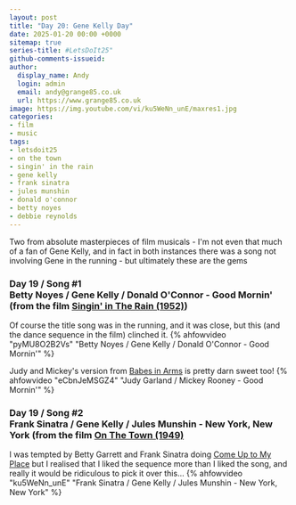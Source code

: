 ```yaml
---
layout: post
title: "Day 20: Gene Kelly Day"
date: 2025-01-20 00:00 +0000
sitemap: true
series-title: #LetsDoIt25"
github-comments-issueid:
author:
  display_name: Andy
  login: admin
  email: andy@grange85.co.uk
  url: https://www.grange85.co.uk
image: https://img.youtube.com/vi/ku5WeNn_unE/maxres1.jpg
categories:
- film
- music
tags:
- letsdoit25
- on the town
- singin' in the rain
- gene kelly
- frank sinatra
- jules munshin
- donald o'connor
- betty noyes
- debbie reynolds
---
```

Two from absolute masterpieces of film musicals - I'm not even that much of a fan of Gene Kelly, and in fact in both instances there was a song not involving Gene in the running - but ultimately these are the gems

### Day 19 / Song #1<br/>Betty Noyes / Gene Kelly / Donald O'Connor - Good Mornin' (from the film [Singin' in The Rain (1952)](https://en.wikipedia.org/wiki/Singin%27_in_the_Rain))
Of course the title song was in the running, and it was close, but this (and the dance sequence in the film) clinched it.
{% ahfowvideo "pyMU8O2B2Vs" "Betty Noyes / Gene Kelly / Donald O'Connor - Good Mornin'" %}

Judy and Mickey's version from [Babes in Arms](1939) is pretty darn sweet too!
{% ahfowvideo "eCbnJeMSGZ4" "Judy Garland / Mickey Rooney - Good Mornin'" %}

### Day 19 / Song #2<br/>Frank Sinatra / Gene Kelly / Jules Munshin - New York, New York (from the film [On The Town (1949)](https://en.wikipedia.org/wiki/On_the_Town_(film))
I was tempted by Betty Garrett and Frank Sinatra doing [Come Up to My Place](https://www.youtube.com/watch?v=fQj3sbXivYY) but I realised that I liked the sequence more than I liked the song, and really it would be ridiculous to pick it over this...
{% ahfowvideo "ku5WeNn_unE" "Frank Sinatra / Gene Kelly / Jules Munshin - New York, New York" %}

